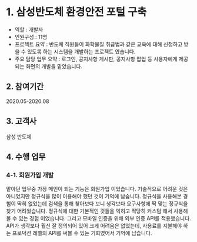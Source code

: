 # 1. 삼성반도체 환경안전 포털 구축
- 역할 : 개발자
- 인원구성 : 11명
- 프로젝트 요약 : 반도체 직원들이 화학물질 취급법과 같은 교육에 대해 신청하고 받을 수 있도록 하는 시스템을 개발하는 프로젝트 였습니다.
- 주요 담당 업무 요약 : 로그인, 공지사항 게시판, 공지사항 팝업 등 사용자에게 제공되는 화면의 개발을 맡았습니다.

## 2. 참여기간
2020.05-2020.08

## 3. 고객사
삼성 반도체

## 4. 수행 업무
### 4-1. 회원가입 개발
맡아던 업무중 가장 메인이 되는 기능은 회원가입 이었습니다. 
기술적으로 어려운 것은 아니었지만 정규식을 많이 이용해야 했던 것이 기억에 남습니다.
정규식을 사용해본 경험이 딱히 없었는데 검색을 통해 찾아보다 보니 생각보다 요구사항에 딱 맞는 정규식을 찾기 어려웠습니다.
정규식에 대한 기본적인 것들을 익히고 적당히 커스텀 해서 사용해볼 수 있는 경험 이었습니다.
그리고 모바일 인증을 위해 외부 인증  API를 적용했습니다.
API가 생각보다 훨신 잘 정의되어 있어 크게 어려움은 없었는데, 사용료를 지불해야 하는 프로덕션 레벨의 API를 써볼 수 있는 기회였어서 기억에 남습니다.
